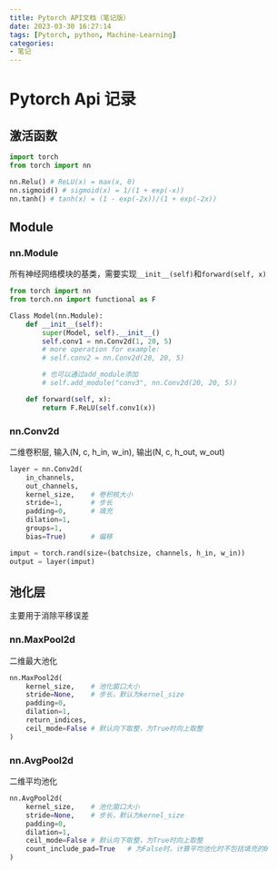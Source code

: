```yaml
---
title: Pytorch API文档（笔记版）
date: 2023-03-30 16:27:14
tags: [Pytorch, python, Machine-Learning]
categories:
- 笔记
---
```


# Pytorch Api 记录
## 激活函数
```python
import torch
from torch import nn

nn.Relu() # ReLU(x) = max(x, 0)
nn.sigmoid() # sigmoid(x) = 1/(1 + exp(-x))
nn.tanh() # tanh(x) = (1 - exp(-2x))/(1 + exp(-2x))
```
## Module
### nn.Module
所有神经网络模块的基类，需要实现``__init__(self)``和``forward(self, x)``
```python
from torch import nn
from torch.nn import functional as F

Class Model(nn.Module):
    def __init__(self):
        super(Model, self).__init__()
        self.conv1 = nn.Conv2d(1, 20, 5)
        # more operation for example:
        # self.conv2 = nn.Conv2d(20, 20, 5)

        # 也可以通过add_module添加
        # self.add_module("conv3", nn.Conv2d(20, 20, 5))

    def forward(self, x):
        return F.ReLU(self.conv1(x))
```




### nn.Conv2d
二维卷积层, 输入(N, c, h_in, w_in), 输出(N, c, h_out, w_out)
```python
layer = nn.Conv2d(
    in_channels, 
    out_channels, 
    kernel_size,    # 卷积核大小
    stride=1,       # 步长
    padding=0,      # 填充
    dilation=1, 
    groups=1, 
    bias=True)      # 偏移

imput = torch.rand(size=(batchsize, channels, h_in, w_in))
output = layer(imput)
```

## 池化层
主要用于消除平移误差
### nn.MaxPool2d
二维最大池化 
```python
nn.MaxPool2d(
    kernel_size,    # 池化窗口大小
    stride=None,    # 步长，默认为kernel_size
    padding=0,
    dilation=1, 
    return_indices, 
    ceil_mode=False # 默认向下取整，为True时向上取整
)
```

### nn.AvgPool2d
二维平均池化
```python
nn.AvgPool2d(
    kernel_size,    # 池化窗口大小
    stride=None,    # 步长，默认为kernel_size
    padding=0,
    dilation=1, 
    ceil_mode=False # 默认向下取整，为True时向上取整
    count_include_pad=True   # 为False时，计算平均池化时不包括填充的0
)
```

